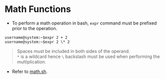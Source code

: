 # Math Functions

- To perform a math operation in bash, `expr` command must be prefixed prior to the operation.

`username@system:~$expr 2 + 2`  
`username@system:~$expr 2 \* 2`

> Spaces must be included in both sides of the operand.  
> `*` is a wildcard hence `\` backslash must be used when performing the multiplication.

- Refer to [math.sh](../scripts/math.sh).
